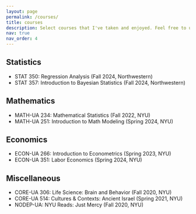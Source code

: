 ```yaml
---
layout: page
permalink: /courses/
title: courses
description: Select courses that I've taken and enjoyed. Feel free to use my notes as references! 
nav: true
nav_order: 4
---
```


## Statistics 
* STAT 350: Regression Analysis (Fall 2024, Northwestern)
* STAT 357: Introduction to Bayesian Statistics (Fall 2024, Northwestern)

## Mathematics 
* MATH-UA 234: Mathematical Statistics (Fall 2022, NYU)
* MATH-UA 251: Introduction to Math Modeling (Spring 2024, NYU)

## Economics
* ECON-UA 266: Introduction to Econometrics (Spring 2023, NYU)
* ECON-UA 351: Labor Economics (Spring 2024, NYU)

## Miscellaneous
* CORE-UA 306: Life Science: Brain and Behavior (Fall 2020, NYU)
* CORE-UA 514: Cultures & Contexts: Ancient Israel (Spring 2021, NYU)
* NODEP-UA: NYU Reads: Just Mercy (Fall 2020, NYU)

